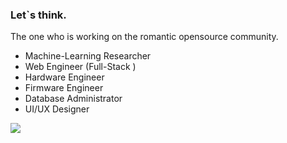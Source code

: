 <div id="intro">
    <h3>Let`s think.</h3>
    <p>The one who is working on the romantic opensource community.</p>
    <ul>
        <li>Machine-Learning Researcher</li>
        <li>Web Engineer (Full-Stack )</li>
        <li>Hardware Engineer</li>
        <li>Firmware Engineer</li>
        <li>Database Administrator</li>
        <li>UI/UX Designer</li>
    </ul>
</div>
<div id="graph">
    <img src="https://github-readme-stats.vercel.app/api?username=supersonictw">
    <!--
    <img src="https://raw.githubusercontent.com/supersonictw/supersonictw/master/profile-summary-card-output/default/1-repos-per-language.svg">
    <img src="https://github-readme-stats.vercel.app/api/top-langs/?username=supersonictw&layout=compact">
    -->
</div>

